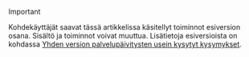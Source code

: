 > [!IMPORTANT]
> Kohdekäyttäjät saavat tässä artikkelissa käsitellyt toiminnot esiversion osana. Sisältö ja toiminnot voivat muuttua. Lisätietoja esiversioista on kohdassa [Yhden version palvelupäivitysten usein kysytyt kysymykset](https://docs.microsoft.com/dynamics365/unified-operations/fin-and-ops/get-started/one-version).
